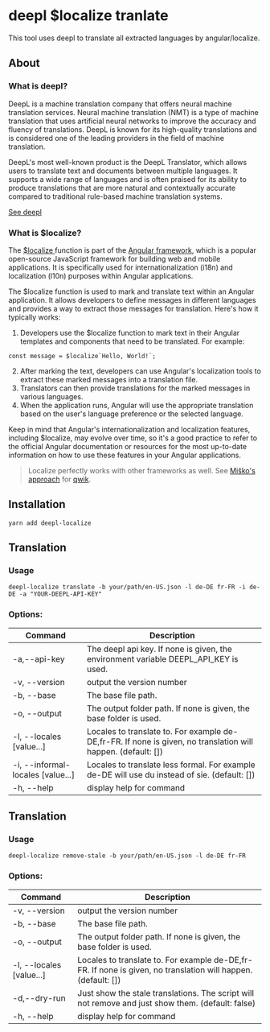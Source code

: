 # deepl $localize tranlate

This tool uses deepl to translate all extracted languages by angular/localize.

## About

### What is deepl?

DeepL is a machine translation company that offers neural machine translation services. Neural machine translation (NMT) is a type of machine translation that uses artificial neural networks to improve the accuracy and fluency of translations. DeepL is known for its high-quality translations and is considered one of the leading providers in the field of machine translation.

DeepL's most well-known product is the DeepL Translator, which allows users to translate text and documents between multiple languages. It supports a wide range of languages and is often praised for its ability to produce translations that are more natural and contextually accurate compared to traditional rule-based machine translation systems.

[See deepl](http://deepl.com/)

### What is $localize?

The [$localize ](https://angular.io/api/localize/init/localize)function is part of the [Angular framework](https://angular.io/), which is a popular open-source JavaScript framework for building web and mobile applications. It is specifically used for internationalization (i18n) and localization (l10n) purposes within Angular applications.

The $localize function is used to mark and translate text within an Angular application. It allows developers to define messages in different languages and provides a way to extract those messages for translation. Here's how it typically works:

1. Developers use the $localize function to mark text in their Angular templates and components that need to be translated. For example:
```tsx
const message = $localize`Hello, World!`;
```
2. After marking the text, developers can use Angular's localization tools to extract these marked messages into a translation file.
3. Translators can then provide translations for the marked messages in various languages.
4. When the application runs, Angular will use the appropriate translation based on the user's language preference or the selected language.

Keep in mind that Angular's internationalization and localization features, including $localize, may evolve over time, so it's a good practice to refer to the official Angular documentation or resources for the most up-to-date information on how to use these features in your Angular applications.

> Localize perfectly works with other frameworks as well. See [Miško's approach](https://github.com/mhevery/qwik-i18n) for [qwik](https://qwik.builder.io/).

## Installation

```shell
yarn add deepl-localize
```

## Translation

### Usage
                             
```shell
deepl-localize translate -b your/path/en-US.json -l de-DE fr-FR -i de-DE -a "YOUR-DEEPL-API-KEY"
```

### Options:

| Command                            | Description                                                                                                   |
| ---------------------------------- | ------------------------------------------------------------------------------------------------------------- |
| -a,--api-key <value>               | The deepl api key. If none is given, the environment variable DEEPL_API_KEY is used.                          |
| -v, --version                      | output the version number                                                                                     |
| -b, --base  <value>                | The base file path.                                                                                           |
| -o, --output <value>               | The output folder path. If none is given, the base folder is used.                                            |
| -l, --locales  [value...]          | Locales to translate to. For example de-DE,fr-FR. If none is given, no translation will happen. (default: []) |
| -i, --informal-locales  [value...] | Locales to translate less formal. For example de-DE will use du instead of sie. (default: [])                 |
| -h, --help                         | display help for command                                                                                      |


## Translation

### Usage
                             
```shell
deepl-localize remove-stale -b your/path/en-US.json -l de-DE fr-FR
```

### Options:

| Command                   | Description                                                                                                   |
| ------------------------- | ------------------------------------------------------------------------------------------------------------- |
| -v, --version             | output the version number                                                                                     |
| -b, --base  <value>       | The base file path.                                                                                           |
| -o, --output <value>      | The output folder path. If none is given, the base folder is used.                                            |
| -l, --locales  [value...] | Locales to translate to. For example de-DE,fr-FR. If none is given, no translation will happen. (default: []) |
| -d,--dry-run              | Just show the stale translations. The script will not remove and just show them. (default: false)             |
| -h, --help                | display help for command                                                                                      |